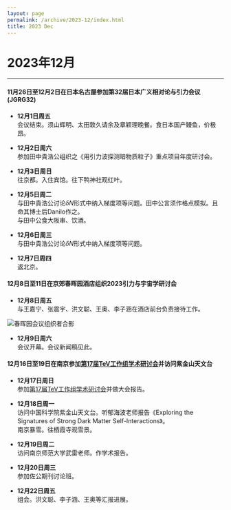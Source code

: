```yaml
---
layout: page
permalink: /archive/2023-12/index.html
title: 2023 Dec
---
```


# 2023年12月

---

#### 11月26日至12月2日在日本名古屋参加第32届日本广义相对论与引力会议(JGRG32)

- **12月1日周五**<br>会议结束。须山辉明、太田敦久请余及章颖理晚餐。食日本国产鳗鱼，价极昂。

- **12月2日周六**<br>参加田中貴浩公组织之《用引力波探测暗物质粒子》重点项目年度研讨会。

- **12月3日周日**<br>往京都。入住宾馆。往下鸭神社观红叶。

- **12月5日周二**<br>与田中貴浩公讨论$\delta N$形式中纳入梯度项等问题。田中公言须作格点模拟。且命其博士后Danilo作之。<br>与田中公食大阪串、饮酒。

- **12月6日周三**<br>与田中貴浩公讨论$\delta N$形式中纳入梯度项等问题。  

- **12月7日周四**<br>返北京。

#### 12月8日至11日在京郊春晖园酒店组织2023引力与宇宙学研讨会

- **12月8日周五**<br>与王嘉宁、张震宇、洪文聪、王奥、李子涵在酒店前台负责接待工作。

![春晖园会议组织者合影](/images/Chunhuiyuan2023LOC.jpg)

- **12月9日周六**<br>会议开幕。会议新闻稿见此。

#### 12月16日至19日在南京参加[第17届TeV工作组学术研讨会](https://indico.ihep.ac.cn/event/20782/)并访问紫金山天文台

- **12月17日周日**<br>参加[第17届TeV工作组学术研讨会](https://indico.ihep.ac.cn/event/20782/)并做大会报告。

- **12月18日周一**<br>访问中国科学院紫金山天文台。听郁海波老师报告《Exploring the Signatures of Strong Dark Matter Self-Interactions》。<br>南京暴雪。往栖霞寺观雪景。

- **12月19日周二**<br>访问南京师范大学武雷老师。作学术报告。

- **12月20日周三**<br>参加佐公期刊讨论班。

- **12月22日周五**<br>组会。洪文聪、李子涵、王奥等汇报进展。

